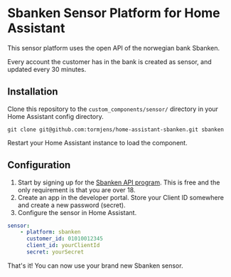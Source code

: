 # Sbanken Sensor Platform for Home Assistant

This sensor platform uses the open API of the norwegian bank Sbanken. 

Every account the customer has in the bank is created as sensor, and updated every 30 minutes.

## Installation

Clone this repository to the `custom_components/sensor/` directory in your Home Assistant config directory.

`git clone git@github.com:tormjens/home-assistant-sbanken.git sbanken`

Restart your Home Assistant instance to load the component.

## Configuration

1. Start by signing up for the [Sbanken API program](https://sbanken.no/bruke/utviklerportalen/). This is free and the only requirement is that you are over 18.
2. Create an app in the developer portal. Store your Client ID somewhere and create a new password (secret).
3. Configure the sensor in Home Assistant.

```yaml
sensor:
    - platform: sbanken
      customer_id: 01010012345
      client_id: yourClientId
      secret: yourSecret
```

That's it! You can now use your brand new Sbanken sensor.

